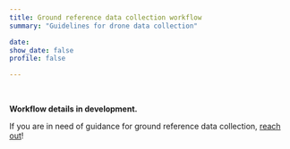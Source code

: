 ```yaml
---
title: Ground reference data collection workflow
summary: "Guidelines for drone data collection"

date: 
show_date: false
profile: false

---
```


<br>

**Workflow details in development.**

If you are in need of guidance for ground reference data collection, [reach out](/about/#contact-us)!

<br>